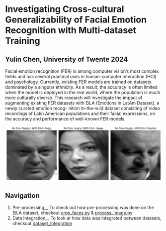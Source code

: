 # Investigating Cross-cultural Generalizability of Facial Emotion Recognition with Multi-dataset Training
## Yulin Chen, University of Twente 2024
Facial emotion recognition (FER) is among computer vision’s most complex
fields and has several practical uses in human-computer interaction (HCI)
and psychology. Currently, existing FER models are trained on datasets
dominated by a singular ethnicity. As a result, the accuracy is often limited when the model is deployed in
the real world, where the population is much more culturally diverse. This
research will investigate the impact of augmenting existing FER datasets
with EiLA (Emotions in LatAm Dataset), a newly curated emotion recog-
nition in-the-wild dataset consisting of video recordings of Latin American
populations and their facial expressions, on the accuracy and performance of
well-known FER models. 

![](https://github.com/yulinchen03/EiLAintegrate/blob/master/Misc_images_for_thesis/difference_after_integration.png?raw=true)

## Navigation
1. Pre-processing__
To check out how pre-processing was done on the EiLA dataset, checkout [crop_faces.py](https://github.com/yulinchen03/EiLAintegrate/blob/master/EiLA/Preprocessing/1.%20Detect_and_Crop_Images/crop_faces.py) & [process_image.py](https://github.com/yulinchen03/EiLAintegrate/blob/master/EiLA/Preprocessing/2.Resized_image/process_image.py)
2. Data Integration__
To look at how data was integrated between datasets, checkout [dataset_integration](https://github.com/yulinchen03/EiLAintegrate/blob/master/Experiment%20Notebooks/dataset_integration.ipynb)


